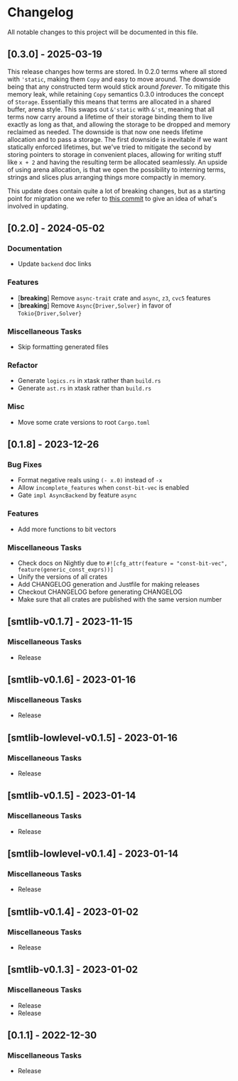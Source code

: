 # Changelog

All notable changes to this project will be documented in this file.

## [0.3.0] - 2025-03-19

This release changes how terms are stored. In 0.2.0 terms where all stored with `'static`, making them `Copy` and easy to move around. The downside being that any constructed term would stick around _forever_. To mitigate this memory leak, while retaining `Copy` semantics 0.3.0 introduces the concept of `Storage`. Essentially this means that terms are allocated in a shared buffer, arena style. This swaps out `&'static` with `&'st`, meaning that all terms now carry around a lifetime of their storage binding them to live exactly as long as that, and allowing the storage to be dropped and memory reclaimed as needed. The downside is that now one needs lifetime allocation and to pass a storage. The first downside is inevitable if we want statically enforced lifetimes, but we've tried to mitigate the second by storing pointers to storage in convenient places, allowing for writing stuff like `x + 2` and having the resulting term be allocated seamlessly. An upside of using arena allocation, is that we open the possibility to interning terms, strings and slices plus arranging things more compactly in memory.

This update does contain quite a lot of breaking changes, but as a starting point for migration one we refer to [this commit](https://github.com/oembo-sse/slang/commit/194bb0f2106aa1854945f1dbc157e6ae9b26252a#diff-4ef84642e5c787de42f15b2c76f64c22bf07ffcd97f3b34ea8637035f7266caf) to give an idea of what's involved in updating.

## [0.2.0] - 2024-05-02

### Documentation

- Update `backend` doc links

### Features

- [**breaking**] Remove `async-trait` crate and `async`, `z3`, `cvc5` features
- [**breaking**] Remove `Async{Driver,Solver}` in favor of `Tokio{Driver,Solver}`

### Miscellaneous Tasks

- Skip formatting generated files

### Refactor

- Generate `logics.rs` in xtask rather than `build.rs`
- Generate `ast.rs` in xtask rather than `build.rs`

### Misc

- Move some crate versions to root `Cargo.toml`

<!-- generated by git-cliff -->
## [0.1.8] - 2023-12-26

### Bug Fixes

- Format negative reals using `(- x.0)` instead of `-x`
- Allow `incomplete_features` when `const-bit-vec` is enabled
- Gate `impl AsyncBackend` by feature `async`

### Features

- Add more functions to bit vectors

### Miscellaneous Tasks

- Check docs on Nightly due to `#![cfg_attr(feature = "const-bit-vec", feature(generic_const_exprs))]`
- Unify the versions of all crates
- Add CHANGELOG generation and Justfile for making releases
- Checkout CHANGELOG before generating CHANGELOG
- Make sure that all crates are published with the same version number

## [smtlib-v0.1.7] - 2023-11-15

### Miscellaneous Tasks

- Release

## [smtlib-v0.1.6] - 2023-01-16

### Miscellaneous Tasks

- Release

## [smtlib-lowlevel-v0.1.5] - 2023-01-16

### Miscellaneous Tasks

- Release

## [smtlib-v0.1.5] - 2023-01-14

### Miscellaneous Tasks

- Release

## [smtlib-lowlevel-v0.1.4] - 2023-01-14

### Miscellaneous Tasks

- Release

## [smtlib-v0.1.4] - 2023-01-02

### Miscellaneous Tasks

- Release

## [smtlib-v0.1.3] - 2023-01-02

### Miscellaneous Tasks

- Release
- Release

## [0.1.1] - 2022-12-30

### Miscellaneous Tasks

- Release

<!-- generated by git-cliff -->
